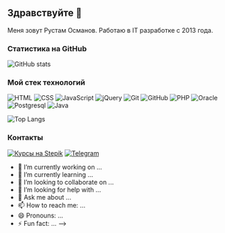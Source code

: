 ## Здравствуйте 👋

Меня зовут Рустам Османов. Работаю в IT  разработке с 2013 года. 

### Статистика на GitHub
![GitHub stats](https://github-readme-stats.vercel.app/api?username=rustam-osmanov&show_icons=true&hide=prs,issues,contribs&theme=dark)


### Мой стек технологий
![HTML](https://img.shields.io/badge/-HTML-333?style=for-the-badge&logo=html5)
![CSS](https://img.shields.io/badge/-CSS-333?style=for-the-badge&logo=css3&logoColor=blue)
![JavaScript](https://img.shields.io/badge/-JavaScript-333?style=for-the-badge&logo=javascript)
![jQuery](https://img.shields.io/badge/-jQuery-333?style=for-the-badge&logo=jQuery&logoColor=blue)
![Git](https://img.shields.io/badge/-Git-333?style=for-the-badge&logo=Git)
![GitHub](https://img.shields.io/badge/-GitHub-333?style=for-the-badge&logo=GitHub)
![PHP](https://img.shields.io/badge/-PHP-333?style=for-the-badge&logo=PHP)
![Oracle](https://img.shields.io/badge/-Oracle-333?style=for-the-badge&logo=Oracle)
![Postgresql](https://img.shields.io/badge/-Postgresql-333?style=for-the-badge&logo=Postgresql)
![Java](https://img.shields.io/badge/-Java-333?style=for-the-badge&logo=Java)


![Top Langs](https://github-readme-stats.vercel.app/api/top-langs/?username=rustam-osmanov&layout=compact&theme=dark)



### Контакты
[![Курсы на Stepik](https://img.shields.io/badge/-Stepik-08a652?style=for-the-badge)]([https://stepik.org/users/387773773/teach](https://stepik.org/users/366777128/profile))
[![Telegram](https://img.shields.io/badge/-Telegram-333?style=for-the-badge&logo=telegram&logoColor=27A0D9)](https://t.me/rustam009)



- 🔭 I’m currently working on ...
- 🌱 I’m currently learning ...
- 👯 I’m looking to collaborate on ...
- 🤔 I’m looking for help with ...
- 💬 Ask me about ...
- 📫 How to reach me: ...
- 😄 Pronouns: ...
- ⚡ Fun fact: ...
-->
